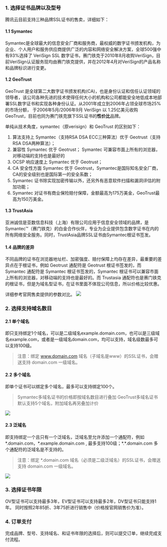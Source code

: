 ### 1. 选择证书品牌以及型号

腾讯云目前支持三种品牌SSL证书的售卖，详细如下：
#### 1.1 Symantec
Symantec是全球最大的信息安全厂商和服务商，最权威的数字证书颁发机构，为企业、个人用户和服务供应商提供广泛的内容和网络安全解决方案，全球500强中有93%选择了 VeriSign SSL 数字证书，赛门铁克于2010年8月收购VeriSign，目前VeriSign认证服务现均由赛门铁克提供，并在2012年4月对VeriSign的产品名称和品牌标识进行变更。

#### 1.2 GeoTrust
GeoTrust 是全球第二大数字证书颁发机构(CA)，也是身份认证和信任认证领域的领导者，该公司各种先进的技术使得任何大小的机构和公司都能安全地低成本地部署SSL数字证书和实现各种身份认证。从2001年成立到2006年占领全球市场25%的市场分额， 于2006年5月/2006年9月 VeriSign 以 1.25亿美元收购 GeoTrust，目前也同为赛门铁克旗下SSL证书的**性价比**品牌。

单纯从技术角度，symantec（原verisign）和 GeoTrust 的区别如下：
1. 算法支持上 Symantec（支持RSA DSA ECC三种算法）优于 Geotrust（支持RSA DSA两种算法）；
2. 兼容性 Symantec 优于 Geotrust； Symantec 可兼容市面上所有的浏览器，对移动端的支持也是最好的
3. OCSP 响应速度上 Symantec 优于 Geotrust；
4. CA 安全性方面 Symantec 优于 Geotrust，Symantec是国际知名安全厂商，CA的安全级别也是国际第一的安全系数；
5. Symantec 证书除实现加密传输以外，还另外有恶意软件扫描和漏洞评估的附加功能；
6. Symantec 对证书有商业保险赔付保障，金额最高为175万美金，GeoTrust最高为150万美金。

#### 1.3 TrustAsia
亚洲诚信是亚数信息科技（上海）有限公司应用于信息安全领域的品牌，是Symantec™（赛门铁克）的白金合作伙伴，专业为企业提供包含数字证书在内的所有网络安全服务。同时，TrustAsia品牌SSL证书由Symantec根证书签发。

#### 1.4 品牌的差异
不同品牌的证书在浏览器地址栏、加密强度、赔付保障上均存在差异，最重要的差异点在于根证书，例如 Geotrust 通配符是 Geotrust 根证书签发的，而 Symantec 通配符是 Symantec 根证书签发的，Symantec 根证书可以兼容市面上所有的浏览器，对移动端的支持也是最好的。而 Trustasia 通配符也是赛门铁克的根证书，但是为域名型证书，在证书里面不体现公司信息，所以价格比较优惠。

详细参考官网售卖提供的参数对比。
![](https://mc.qcloudimg.com/static/img/50fea1790cd696773c7f049f441da9f4/1.png)

### 2. 选择支持域名数目

#### 2.1 单个域名
即只支持绑定1个域名，可以是二级域名example.domain.com，也可以是三级域名example.com，或者是一级域名domain.com，均可以支持，域名级数最多可以支持100级。

> 注意：绑定 www.domain.com 域名（子域名是www）的SSL证书，会赠送支持 domain.com 一级域名。

#### 2.2 多个域名
即单个证书可以绑定多个域名，最多可以支持绑定100个。
> Symantec多域名证书的价格即按域名数目进行叠加
> GeoTrust多域名证书默认支持5个域名，附加域名再另叠加计价

![](https://mc.qcloudimg.com/static/img/c0ce741398ffc55def1264e681879e82/2.png)

#### 2.3 泛域名
即支持绑定一个且只有一个泛域名，泛域名至允许添加一个通配符，例如\*.domain.com，\*.example.domain.com , 最多支持100级；\*.\*.domain.com 多个通配符的泛域名是不支持的。

> 注意：绑定 \*.domain.com 域名（必须是二级泛域名）的SSL证书，会赠送支持 domain.com 一级域名。

![](https://mc.qcloudimg.com/static/img/0603883a1efcc18bec5bc6db5a097434/3.png)

### 3. 选择证书年限

OV型证书可以支持最多3年，EV型证书可以支持最多2年，DV型证书只能支持1年。
同时按照2年85折、3年75折进行销售中（价格按官网销售价为准）。

### 4. 订单支付

完成品牌、型号、支持域名、和证书年限的选择后，则可以提交订单，继续完成支付流程。

